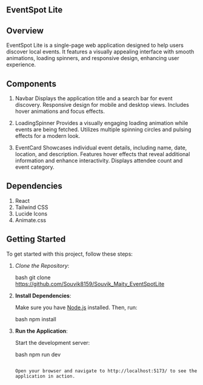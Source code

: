 ## EventSpot Lite

## Overview

EventSpot Lite is a single-page web application designed to help users discover local events. It features a visually appealing interface with smooth animations, loading spinners, and responsive design, enhancing user experience.

## Components

1. Navbar
   Displays the application title and a search bar for event discovery.
   Responsive design for mobile and desktop views.
   Includes hover animations and focus effects.

2. LoadingSpinner
   Provides a visually engaging loading animation while events are being fetched.
   Utilizes multiple spinning circles and pulsing effects for a modern look.

3. EventCard
   Showcases individual event details, including name, date, location, and description.
   Features hover effects that reveal additional information and enhance interactivity.
   Displays attendee count and event category.


## Dependencies
1. React
2. Tailwind CSS
3. Lucide Icons
4. Animate.css

## Getting Started

To get started with this project, follow these steps:

1. *Clone the Repository*:

   bash
   git clone https://github.com/Souvik8159/Souvik_Maity_EventSpotLite

2. **Install Dependencies**:

   Make sure you have [Node.js](https://nodejs.org/) installed. Then, run:

   bash
   npm install
   

3. **Run the Application**:

   Start the development server:

   bash
   npm run dev
   ```

   Open your browser and navigate to http://localhost:5173/ to see the application in action.


